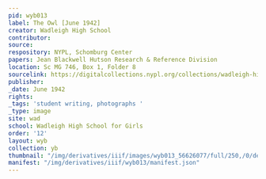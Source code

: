 ```yaml
---
pid: wyb013
label: The Owl [June 1942]
creator: Wadleigh High School
contributor:
source:
respository: NYPL, Schomburg Center
papers: Jean Blackwell Hutson Research & Reference Division
location: Sc MG 746, Box 1, Folder 8
sourcelink: https://digitalcollections.nypl.org/collections/wadleigh-high-school-yearbooks#/?tab=navigation
publisher:
_date: June 1942
rights:
_tags: 'student writing, photographs '
_type: image
site: wad
school: Wadleigh High School for Girls
order: '12'
layout: wyb
collection: yb
thumbnail: "/img/derivatives/iiif/images/wyb013_56626077/full/250,/0/default.jpg"
manifest: "/img/derivatives/iiif/wyb013/manifest.json"
---
```

